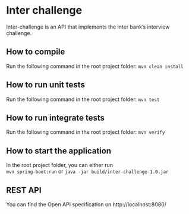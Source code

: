 # Inter challenge
Inter-challenge is an API that implements the inter bank’s interview challenge.

## How to compile
Run the following command in the root project folder: 
```mvn clean install ```

## How to run unit tests
Run the following command in the root project folder: ```mvn test```

## How to run integrate tests
 Run the following command in the root project folder: ```mvn verify```
 
## How to start the application
In the root project folder, you can either run  
```mvn spring-boot:run``` or ```java -jar build/inter-challenge-1.0.jar```

## REST API

You can find the Open API specification on http://localhost:8080/